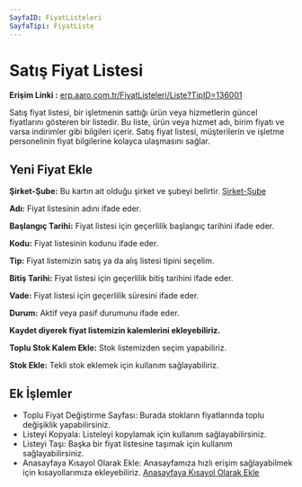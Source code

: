 ```yaml
---
SayfaID: FiyatListeleri
SayfaTipi: FiyatListe
---
```


# Satış Fiyat Listesi

**Erişim Linki :** [erp.aaro.com.tr/FiyatListeleri/Liste?TipID=136001](https://erp.aaro.com.tr/FiyatListeleri/Liste?TipID=136001)

Satış fiyat listesi, bir işletmenin sattığı ürün veya hizmetlerin güncel fiyatlarını gösteren bir listedir. 
Bu liste, ürün veya hizmet adı, birim fiyatı ve varsa indirimler gibi bilgileri içerir. 
Satış fiyat listesi, müşterilerin ve işletme personelinin fiyat bilgilerine kolayca ulaşmasını sağlar.

## Yeni Fiyat Ekle

**Şirket-Şube:** Bu kartın ait olduğu şirket ve şubeyi belirtir. [Şirket-Şube](../TemelOzellikler/SirketSubeHareket.md)

**Adı:** Fiyat listesinin adını ifade eder.

**Başlangıç Tarihi:** Fiyat listesi için geçerlilik başlangıç tarihini ifade eder.

**Kodu:** Fiyat listesinin kodunu ifade eder.

**Tip:** Fiyat listemizin satış ya da alış listesi tipini seçelim.

**Bitiş Tarihi:** Fiyat listesi için geçerlilik bitiş tarihini ifade eder.

**Vade:** Fiyat listesi için geçerlilik süresini ifade eder.

**Durum:** Aktif veya pasif durumunu ifade eder.

**Kaydet diyerek fiyat listemizin kalemlerini ekleyebiliriz.**

**Toplu Stok Kalem Ekle:** Stok listemizden seçim yapabiliriz.

**Stok Ekle:** Tekli stok eklemek için kullanım sağlayabiliriz.

## Ek İşlemler

- Toplu Fiyat Değiştirme Sayfası: Burada stokların fiyatlarında toplu değişiklik yapabilirsiniz. 
- Listeyi Kopyala: Listeleyi kopylamak için kullanım sağlayabilirsiniz.
- Listeyi Taşı: Başka bir fiyat listesine taşımak için kullanım sağlayabilirsiniz.
- Anasayfaya Kısayol Olarak Ekle: Anasayfamıza hızlı erişim sağlayabilmek için kısayollarımıza ekleyebiliriz. [Anasayfaya Kısayol Olarak Ekle](../TemelOzellikler/KisaYollaraEkleme.md)





